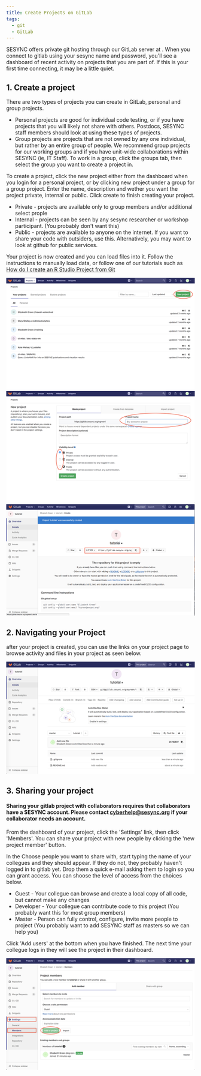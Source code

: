 ```yaml
---
title: Create Projects on GitLab
tags: 
  - git
  - GitLab
---
```



SESYNC offers private git hosting through our GitLab server at [](https://gitlab.sesync.org). When you connect to gitlab using your sesync name and password, you'll see a dashboard of recent activity on projects that you are part of. If this is your first time connecting, it may be a little quiet.

## 1. Create a project
There are two types of projects you can create in GitLab, personal and group projects.

* Personal projects are good for individual code testing, or if you have projects that you will likely not share with others. Postdocs, SESYNC staff members should look at using these types of projects.
* Group projects are projects that are not owned by any one individual, but rather by an entire group of people. We recommend group projects for our working groups and if you have unit-wide collaborations within SESYNC (ie, IT Staff). To work in a group, click the groups tab, then select the group you want to create a project in.

To create a project, click the new project either from the dashboard when you login for a personal project, or by clicking new project under a group for a group project. Enter the name, description and wether you want the project private, internal or public. Click create to finish creating your project.

* Private - projects are available only to group members and/or additional select prople
* Internal - projects can be seen by any sesync researcher or workshop participant. (You probably don't want this)
* Public - projects are available to anyone on the internet. If you want to share your code with outsiders, use this. Alternatively, you may want to look at github for public services.

Your project is now created and you can load files into it. Follow the instructions to manually load data, or follow one of our tutorials such as [How do I create an R Studio Project from Git](http://cyberhelp.sesync.org/faq/create-rstudio-from-git.html)

![](/assets/images/new-project.png)
![](/assets/images/setting_up.png)
![](/assets/images/empty_git_repository.png)

## 2. Navigating your Project
after your project is created, you can use the links on your project page to browse activity and files in your project as seen below.

![](/assets/images/git_repository.png)

## 3. Sharing your project

#### Sharing your gitlab project with collaborators requires that collaborators have a SESYNC account. Please contact cyberhelp@sesync.org if your collaborator needs an account.

From the dashboard of your project, click the 'Settings' link, then click 'Members'. You can share your project with new people by clicking the 'new project member' button.

In the Choose people you want to share with, start typing the name of your collegues and they should appear. If they do not, they probably haven't logged in to gitlab yet. Drop them a quick e-mail asking them to login so you can grant access. You can shoose the level of access from the choices below.

* Guest - Your collegue can browse and create a local copy of all code, but cannot make any changes
* Developer - Your collegue can contribute code to this project (You probably want this for most group members)
* Master - Person can fully control, configure, invite more people to project (You probably want to add SESYNC staff as masters so we can help you)

Click 'Add users' at the bottom when you have finished. The next time your collegue logs in they will see the project in their dashboard.

![](/assets/images/adding_people_git.png)
